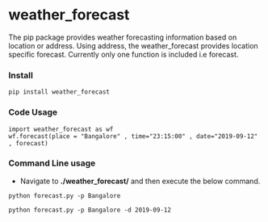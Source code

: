 # weather_forecast 



The pip package provides weather forecasting information based on location or address. Using address, the weather_forecast provides location specific forecast. Currently only one function is included i.e forecast. 



### Install 
```
pip install weather_forecast
```

### Code Usage 
```
import weather_forecast as wf
wf.forecast(place = "Bangalore" , time="23:15:00" , date="2019-09-12" , forecast)
```



### Command Line usage 

- Navigate to **./weather_forecast/** and then execute the below command.



```
python forecast.py -p Bangalore
```

```
python forecast.py -p Bangalore -d 2019-09-12
```
